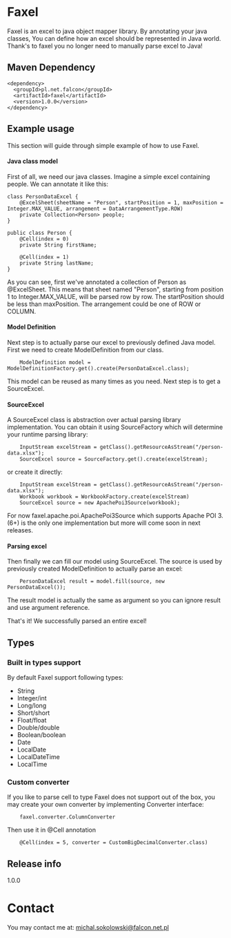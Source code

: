 # Faxel
Faxel is an excel to java object mapper library.
By annotating your java classes, You can define how an excel should be represented in Java world. Thank's to faxel you no longer need to manually parse excel to Java!
## Maven Dependency
```
<dependency>
  <groupId>pl.net.falcon</groupId>
  <artifactId>faxel</artifactId>
  <version>1.0.0</version>
</dependency>
```
## Example usage
This section will guide through simple example of how to use Faxel.

#### Java class model
First of all, we need our java classes. Imagine a simple excel containing people. We can annotate it like this:
```
class PersonDataExcel {
    @ExcelSheet(sheetName = "Person", startPosition = 1, maxPosition = Integer.MAX_VALUE, arrangement = DataArrangementType.ROW)
    private Collection<Person> people;
}

public class Person {
    @Cell(index = 0)
    private String firstName;

    @Cell(index = 1)
    private String lastName;
}
```
As you can see, first we've annotated a collection of Person as @ExcelSheet. This means that sheet named "Person", starting from position 1 to Integer.MAX_VALUE, will be parsed row by row. The startPosition should be less than maxPosition. The arrangement could be one of ROW or COLUMN.

#### Model Definition
Next step is to actually parse our excel to previously defined Java model. First we need to create ModelDefinition from our class.
```
    ModelDefinition model = ModelDefinitionFactory.get().create(PersonDataExcel.class);
```
This model can be reused as many times as you need. Next step is to get a SourceExcel.

#### SourceExcel
A SourceExcel class is abstraction over actual parsing library implementation.
You can obtain it using SourceFactory which will determine your runtime parsing library:
```
    InputStream excelStream = getClass().getResourceAsStream("/person-data.xlsx");
    SourceExcel source = SourceFactory.get().create(excelStream);
```
or create it directly:
```
    InputStream excelStream = getClass().getResourceAsStream("/person-data.xlsx");
    Workbook workbook = WorkbookFactory.create(excelStream)
    SourceExcel source = new ApachePoi3Source(workbook);
```
For now faxel.apache.poi.ApachePoi3Source which supports Apache POI 3.(6+) is the only one implementation but more will come soon in next releases.

#### Parsing excel
Then finally we can fill our model using SourceExcel. The source is used by previously created ModelDefinition to actually parse an excel:
```
    PersonDataExcel result = model.fill(source, new PersonDataExcel());
```
The result model is actually the same as argument so you can ignore result and use argument reference.

That's it! We successfully parsed an entire excel!
## Types
### Built in types support
By default Faxel support following types:
- String
- Integer/int
- Long/long
- Short/short
- Float/float
- Double/double
- Boolean/boolean
- Date
- LocalDate
- LocalDateTime
- LocalTime
### Custom converter
If you like to parse cell to type Faxel does not support out of the box, you may create your own converter by implementing Converter interface:
```
    faxel.converter.ColumnConverter
```
Then use it in @Cell annotation
```
    @Cell(index = 5, converter = CustomBigDecimalConverter.class)
```
## Release info
1.0.0
# Contact
You may contact me at: michal.sokolowski@falcon.net.pl